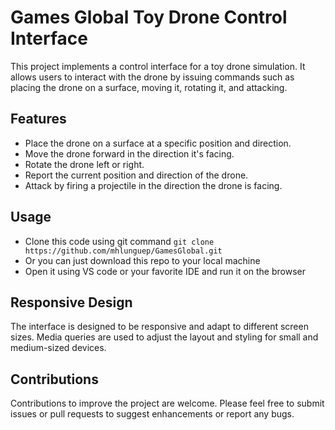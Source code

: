 # Games Global Toy Drone Control Interface
This project implements a control interface for a toy drone simulation. It allows users to interact with the drone by issuing commands such as placing the drone on a surface, moving it, rotating it, and attacking.

## Features
- Place the drone on a surface at a specific position and direction.
- Move the drone forward in the direction it's facing.
- Rotate the drone left or right.
- Report the current position and direction of the drone.
- Attack by firing a projectile in the direction the drone is facing.

## Usage
- Clone this code using git command `git clone https://github.com/mhlunguep/GamesGlobal.git`
- Or you can just download this repo to your local machine  
- Open it using VS code or your favorite IDE and run it on the browser

## Responsive Design
The interface is designed to be responsive and adapt to different screen sizes. Media queries are used to adjust the layout and styling for small and medium-sized devices.

## Contributions
Contributions to improve the project are welcome. Please feel free to submit issues or pull requests to suggest enhancements or report any bugs.
